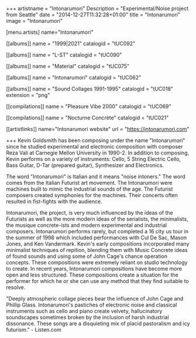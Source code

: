 +++
artistname = "Intonarumori"
Description = "Experimental/Noise project from Seattle"
date = "2014-12-27T11:32:28+01:00"
title = "Intonarumori"
image = "Intonarumori"

[menu.artists]
	name="Intonarumori"

[[albums]]
	name = "1999|2021"
	catalogid = "tUC092"

[[albums]]
	name = "L-ST"
	catalogid = "tUC090"

[[albums]]
	name = "Material"
	catalogid = "tUC075"

[[albums]]
	name = "Intonarumori"
	catalogid = "tUC062"

[[albums]]
	name = "Sound Collages 1991-1995"
	catalogid = "tUC018"
	extension = "png"

[[compilations]]
	name = "Pleasure Vibe 2000"
	catalogid = "tUC069"

[[compilations]]
	name = "Nocturne Concrète"
	catalogid = "tUC021"

[[artistlinks]]
	name="Intonarumori website"
	url = "https://intonarumori.com"
	
+++
Kevin Goldsmith has been composing under the name "Intonarumori" since he studied experimental and electronic composition with composer Reza Vali at Carnegie Mellon University in 1990-2. In addition to composing, Kevin performs on a variety of instruments: Cello, 5 String Electric Cello, Bass Guitar, D-Tar (prepared guitar), Synthesizer and Electronics.

The word "Intonarumori" is Italian and it means "noise intoners." The word comes from the Italian Futurist art movement. The Intonarumori were machines built to mimic the industrial sounds of the age. The Futurist composers created symphonies for the machines. Their concerts often resulted in fist-fights with the audience.

Intonarumori, the project, is very much influenced by the ideas of the Futurists as well as the more modern ideas of the serialists, the minimalists, the musique concrete-ists and modern experimental and industrial composers. Intonarumori performs rarely, but completed a 16 city us tour in the summer of 1998 which included performances with Cul De Sac, Mason Jones, and Ken Vandermark. Kevin's early compositions incorporated many minimalist techniques of repition, blending them with Music Concrete ideas of found sounds and using some of John Cage's chance operation concepts. These compositions were extremely reliant on studio technology to create. In recent years, Intonarumori compositions have become more open and less structured. These compositions create a situation for the performer for which he or she can use any method that they find suitable to resolve.

"Deeply atmospheric collage pieces bear the influence of John Cage and Phillip Glass. Intonarumori's pastiches of electronic noise and classical instruments such as cello and piano create velvety, hallucinatory soundscapes sometimes broken by the inclusion of harsh industrial dissonance. These songs are a disquieting mix of placid pastoralism and icy futurism." - Listen.com